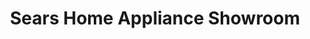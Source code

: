 ---
title: "Sears Home Appliance Showroom"
url: /apex/sears-home-appliance-showroom/
shop: Elektronik
---
